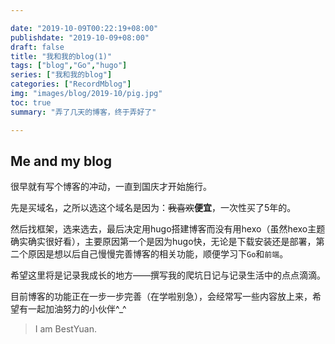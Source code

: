 ```yaml
---

date: "2019-10-09T00:22:19+08:00"
publishdate: "2019-10-09+08:00"
draft: false
title: "我和我的blog(1)"
tags: ["blog","Go","hugo"]
series: ["我和我的blog"]
categories: ["RecordMblog"]
img: "images/blog/2019-10/pig.jpg"
toc: true
summary: "弄了几天的博客，终于弄好了"

---
```


## Me and my blog

很早就有写个博客的冲动，一直到国庆才开始施行。

先是买域名，之所以选这个域名是因为：~~我喜欢~~**便宜**，一次性买了5年的。

然后找框架，选来选去，最后决定用hugo搭建博客而没有用hexo（虽然hexo主题确实确实很好看），主要原因第一个是因为hugo快，无论是下载安装还是部署，第二个原因是想以后自己慢慢完善博客的相关功能，顺便学习下``Go``和``前端``。

希望这里将是记录我成长的地方——撰写我的爬坑日记与记录生活中的点点滴滴。

目前博客的功能正在一步一步完善（在学啦别急），会经常写一些内容放上来，希望有一起加油努力的小伙伴^_^

> I am BestYuan.


